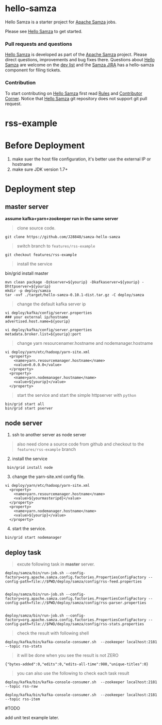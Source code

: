 hello-samza
===========

Hello Samza is a starter project for [Apache Samza](http://samza.apache.org/) jobs.

Please see [Hello Samza](http://samza.apache.org/startup/hello-samza/0.9/) to get started.

### Pull requests and questions

[Hello Samza](http://samza.apache.org/startup/hello-samza/0.10/) is developed as part of the [Apache Samza](http://samza.apache.org) project. Please direct questions, improvements and bug fixes there. Questions about [Hello Samza](http://samza.apache.org/startup/hello-samza/0.9/) are welcome on the [dev list](http://samza.apache.org/community/mailing-lists.html) and the [Samza JIRA](https://issues.apache.org/jira/browse/SAMZA) has a hello-samza component for filing tickets.

### Contribution

To start contributing on [Hello Samza](http://samza.apache.org/startup/hello-samza/0.10/) first read [Rules](http://samza.apache.org/contribute/rules.html) and [Contributor Corner](https://cwiki.apache.org/confluence/display/SAMZA/Contributor%27s+Corner). Notice that [Hello Samza](http://samza.apache.org/startup/hello-samza/0.10/) git repository does not support git pull request.

rss-example
===========

# Before Deployment

1. make suer the host file configuration, it's better use the external IP or hostname
2. make sure JDK version 1.7+

# Deployment step
## master server

**assume kafka+yarn+zookeeper run in the same server**

>clone source code.

```
git clone https://github.com/J28848/samza-hello-samza
```
>switch branch to `features/rss-example`

```
git checkout features/rss-example
```

>install the service

bin/grid install master

```
mvn clean package -Dzkserver=${yourip} -Dkafkaserver=${yourip} -Dhttpserver=${yourip}
mkdir -p deploy/samza
tar -xvf ./target/hello-samza-0.10.1-dist.tar.gz -C deploy/samza
```

>change the default kafka server ip

 ```
vi deploy/kafka/config/server.properties
### your external ip/hostname
advertised.host.name=${yourip}

vi deploy/kafka/config/server.properties
metadata.broker.list=${yourip}:port
 ```

>change yarn resourcenamer.hostname and nodemanager.hostname

```
vi deploy/yarn/etc/hadoop/yarn-site.xml
  <property>
    <name>yarn.resourcemanager.hostname</name>
    <value>0.0.0.0</value>
  </property>
  <property>
    <name>yarn.nodemanager.hostname</name>
    <value>${yourip}</value>
  </property>
```

>start the service and start the simple httpserver with `python`

```
bin/grid start all
bin/grid start pserver
```

## node server

1. ssh to another server as node server

>also need clone a source code from github and checkout to the `features/rss-example` branch

2. install the service
```
 bin/grid install node
```

3. change the yarn-site.xml config file.

```
vi deploy/yarn/etc/hadoop/yarn-site.xml
  <property>
    <name>yarn.resourcemanager.hostname</name>
    <value>${yourmasteripd}</value>
  </property>
  <property>
    <name>yarn.nodemanager.hostname</name>
    <value>${yourip}</value>
  </property>
```

4. start the service.
```
bin/grid start nodemanager
```


## deploy task
>excute following task in **master** server.

```
deploy/samza/bin/run-job.sh --config-factory=org.apache.samza.config.factories.PropertiesConfigFactory --config-path=file://$PWD/deploy/samza/config/rss-feed.properties


deploy/samza/bin/run-job.sh --config-factory=org.apache.samza.config.factories.PropertiesConfigFactory --config-path=file://$PWD/deploy/samza/config/rss-parser.properties


deploy/samza/bin/run-job.sh --config-factory=org.apache.samza.config.factories.PropertiesConfigFactory --config-path=file://$PWD/deploy/samza/config/rss-stats.properties

```

>check the result with following shell

```
deploy/kafka/bin/kafka-console-consumer.sh  --zookeeper localhost:2181 --topic rss-stats
```

>it will be done when you see the result is not ZERO


```
{"bytes-added":0,"edits":0,"edits-all-time":980,"unique-titles":0}
```

>you can also use the following to check each task result

```
deploy/kafka/bin/kafka-console-consumer.sh  --zookeeper localhost:2181 --topic rss-raw

deploy/kafka/bin/kafka-console-consumer.sh  --zookeeper localhost:2181 --topic rss-item
```

#TODO

add unit test example later.